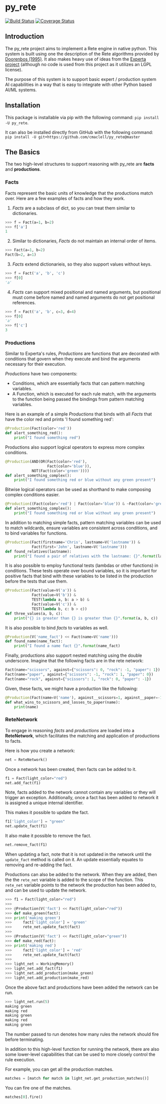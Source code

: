 # py_rete

[![Build Status](https://travis-ci.com/cmaclell/py_rete.svg?branch=master)](https://travis-ci.com/cmaclell/py_rete) [![Coverage Status](https://coveralls.io/repos/github/cmaclell/py_rete/badge.svg?branch=master)](https://coveralls.io/github/cmaclell/py_rete?branch=master)

## Introduction

The py_rete project aims to implement a Rete engine in native python. This
system is built using one the description of the Rete algorithms provided by
[Doorenbos (1995)][doorenbos]. It also makes heavy use of ideas from the
[Experta project][experta] (although no code is used from this project as it
utilizes an LGPL license).

The purpose of this system is to support basic expert / production system AI
capabilities in a way that is easy to integrate with other Python based AI/ML
systems.

## Installation

This package is installable via pip with the following command:
`pip install -U py_rete`.

It can also be installed directly from GitHub with the following command:
`pip install -U git+https://github.com/cmaclell/py_rete@master`

## The Basics

The two high-level structures to support reasoning with py_rete are **facts**
and **productions**. 

### Facts

Facts represent the basic units of knowledge that the productions match over.
Here are a few examples of facts and how they work.

1. *Facts* are a subclass of dict, so you can treat them similar to dictionaries.

```python
>>> f = Fact(a=1, b=2)
>>> f['a']
1
```

2. Similar to dictionaries, *Facts* do not maintain an internal order of items.

```python
>>> Fact(a=1, b=2)
Fact(b=2, a=1)
```

3. *Facts* extend dictionarieis, so they also support values without keys.

```python
>>> f = Fact('a', 'b', 'c')
>>> f[0]
'a'
```

4. *Facts* can support mixed positional and named arguments, but positional
   must come before named and named arguments do not get positional references.

```python
>>> f = Fact('a', 'b', c=3, d=4)
>>> f[0]
'a'
>>> f['c']
3
```

### Productions

Similar to Experta's rules, *Productions* are functions that are decorated with
conditions that govern when they execute and bind the arguments necessary for
their execution.

*Productions* have two components:
* Conditions, which are essentially facts that can pattern matching variables.
* A Function, which is executed for each rule match, with the arguments to the
  function being passed the bindings from pattern matching variables.

Here is an example of a simple *Productions* that binds with all *Facts* that
have the color red and prints 'I found something red':

```python
@Production(Fact(color='red'))
def alert_something_red():
    print("I found something red")
```

Productions also support logical operators to express more complex conditions.

```python
@Production(AND(OR(Fact(color='red'),
                   Fact(color='blue')),
	        NOT(Fact(color='green'))))
def alert_something_complex():
    print("I found something red or blue without any green present")
```

Bitwise logical operators can be used as shorthand to make composing complex conditions easier.
```python
@Production((Fact(color='red') | Fact(color='blue')) & ~Fact(color='green'))
def alert_something_complex():
    print("I found something red or blue without any green present")
```

In addition to matching simple facts, pattern matching variables can be used to
match wildcards, ensure variables are consistent across conditions, and to bind
variables for functions.
```python
@Production(Fact(firstname='Chris', lastname=V('lastname')) &
            Fact(first='John', lastname=V('lastname')))
def found_relatives(lastname):
    print("I found a pair of relatives with the lastname: {}".format(lastname))
```

It is also possible to employ functional tests (lambdas or other functions) in
conditions. These tests operate over bound variables, so it is important for
positive facts that bind with these variables to be listed in the production before
the tests that use them.
```python
@Production(Fact(value=V('a')) &
            Fact(value=V('b')) &
            TEST(lambda a, b: a > b) &
            Fact(value=V('c')) &
            TEST(lambda b, c: b > c))
def three_values(a, b, c):
    print("{} is greater than {} is greater than {}".format(a, b, c))
```

It is also possible to bind *facts* to variables as well.
```python
@Production(V('name_fact') << Fact(name=V('name')))
def found_name(name_fact):
    print("I found a name fact {}".format(name_fact)
```

Finally, productions also support nested matching using the double underscore. Imagine that the following facts are in the rete network:
```python
Fact(name="scissors", against={"scissors": 0, "rock": -1, "paper": 1})
Fact(name="paper", against={"scissors": -1, "rock": 1, "paper": 0})
Fact(name="rock", against={"scissors": 1, "rock": 0, "paper": -1})
```

Given, these facts, we might have a production like the following:
```python
@Production(Fact(name=V('name'), against__scissors=1, against__paper=-1))
def what_wins_to_scissors_and_losses_to_paper(name):
    print(name)
```

### ReteNetwork

To engage in reasoning *facts* and *productions* are loaded into a **ReteNetwork**, which facilitates the matching and application of productions to facts.

Here is how you create a network:

```python
net = ReteNetwork()
```

Once a network has been created, then facts can be added to it.
```python
f1 = Fact(light_color="red")
net.add_fact(f1)
```

Note, facts added to the network cannot contain any variables or they will trigger an exception. Additionally, once a fact has been added to network it is assigned a unique internal identifier.

This makes it possible to update the fact.
```python
f1['light_color'] = "green"
net.update_fact(f1)
```

It also make it possible to remove the fact.
```python
net.remove_fact(f1)
```

When updating a fact, note that it is not updated in the network until
the `update_fact` method is called on it. An update essentially equates to
removing and re-adding the fact.

Productions can also be added to the network. When they are added, then the
the `rete_net` variable is added to the scope of the function. This `rete_net` variable
points to the network the production has been added to, and can be used to
update the network.
```python
>>> f1 = Fact(light_color="red")
>>> 
>>> @Production(V('fact') << Fact(light_color="red"))
>>> def make_green(fact):
>>>	print('making green')
>>>     fact['light_color'] = 'green'
>>>     rete_net.update_fact(fact)
>>> 
>>> @Production(V('fact') << Fact(light_color="green"))
>>> def make_red(fact):
>>>	print('making red')
>>>     fact['light_color'] = 'red'
>>>     rete_net.update_fact(fact)
>>> 
>>> light_net = WorkingMemory()
>>> light_net.add_fact(f1)
>>> light_net.add_production(make_green)
>>> light_net.add_production(make_red)
```

Once the above fact and productions have been added the network can be run.
```python
>>> light_net.run(5)
making green
making red
making green
making red
making green
```

The number passed to run denotes how many rules the network should fire
before terminating.

In addition to this high-level function for running the network, there
are also some lower-level capabilities that can be used to more closely control
the rule execution.

For example, you can get all the production matches.
```python
matches = [match for match in light_net.get_production_matches()]
```

You can fire one of the matches.
```python
matches[0].fire()
```

[experta]: https://github.com/nilp0inter/experta
[doorenbos]: http://reports-archive.adm.cs.cmu.edu/anon/1995/CMU-CS-95-113.pdf
